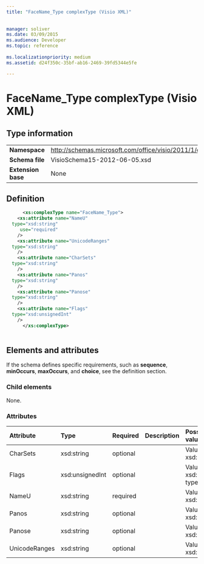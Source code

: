 ```yaml
---
title: "FaceName_Type complexType (Visio XML)"
 
 
manager: soliver
ms.date: 03/09/2015
ms.audience: Developer
ms.topic: reference
 
ms.localizationpriority: medium
ms.assetid: d24f350c-35bf-ab16-2469-39fd5344e5fe

---
```


# FaceName_Type complexType (Visio XML)

## Type information

|||
|:-----|:-----|
|**Namespace** <br/> |http://schemas.microsoft.com/office/visio/2011/1/core  <br/> |
|**Schema file** <br/> |VisioSchema15-2012-06-05.xsd  <br/> |
|**Extension base** <br/> |None  <br/> |
   
## Definition

```XML
      <xs:complexType name="FaceName_Type">
    <xs:attribute name="NameU"
  type="xsd:string"
     use="required"
    />
    <xs:attribute name="UnicodeRanges"
  type="xsd:string"
    />
    <xs:attribute name="CharSets"
  type="xsd:string"
    />
    <xs:attribute name="Panos"
  type="xsd:string"
    />
    <xs:attribute name="Panose"
  type="xsd:string"
    />
    <xs:attribute name="Flags"
  type="xsd:unsignedInt"
    />
      </xs:complexType>
      
```

## Elements and attributes

If the schema defines specific requirements, such as **sequence**, **minOccurs**, **maxOccurs**, and **choice**, see the definition section. 
  
### Child elements

None.
  
### Attributes

|**Attribute**|**Type**|**Required**|**Description**|**Possible values**|
|:-----|:-----|:-----|:-----|:-----|
|CharSets  <br/> |xsd:string  <br/> |optional  <br/> ||Values of the xsd:string type.  <br/> |
|Flags  <br/> |xsd:unsignedInt  <br/> |optional  <br/> ||Values of the xsd:unsignedInt type.  <br/> |
|NameU  <br/> |xsd:string  <br/> |required  <br/> ||Values of the xsd:string type.  <br/> |
|Panos  <br/> |xsd:string  <br/> |optional  <br/> ||Values of the xsd:string type.  <br/> |
|Panose  <br/> |xsd:string  <br/> |optional  <br/> ||Values of the xsd:string type.  <br/> |
|UnicodeRanges  <br/> |xsd:string  <br/> |optional  <br/> ||Values of the xsd:string type.  <br/> |
   

